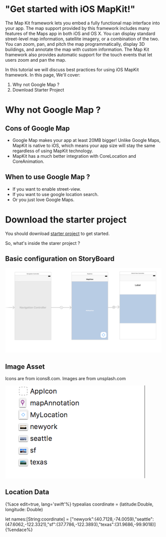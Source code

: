 
# "Get started with iOS MapKit!"



The Map Kit framework lets you embed a fully functional map interface into your app. The map support provided by this framework includes many features of the Maps app in both iOS and OS X. You can display standard street-level map information, satellite imagery, or a combination of the two. You can zoom, pan, and pitch the map programmatically, display 3D buildings, and annotate the map with custom information. The Map Kit framework also provides automatic support for the touch events that let users zoom and pan the map.

In this tutorial we will discuss best practices for using iOS MapKit framework. In this page, We'll cover:

1. Why not Google Map ?
2. Download Starter Project

# Why not Google Map ?

## Cons of Google Map

- Google Map makes your app at least 20MB bigger! Unlike Google Maps, MapKit is native to iOS, which means your app size will stay the same regardless of using MapKit technology.
- MapKit has a much better integration with CoreLocation and CoreAnimation.

## When to use Google Map ?

- If you want to enable street-view.
- If you want to use google location search.
- Or you just love Google Maps.

# Download the starter project

You should download [starter project](https://github.com/hao44le/MapKit-Tutorial-Beginner) to get started.

So, what's inside the starer project ?

## Basic configuration on StoryBoard

![StoryBoard Setup](assets/storyboard.png)

## Image Asset

Icons are from icons8.com. Images are from unsplash.com

![Image Asset](assets/images.png)

## Location Data



{%ace edit=true, lang='swift'%}
typealias coordinate = (latitude:Double, longitude: Double)
    
let names:[String:coordinate] = ["newyork":(40.7128,-74.0059),"seattle":(47.6062,-122.3321),"sf":(37.7786,-122.3893),"texas":(31.9686,-99.9018)]
 {%endace%}
 


